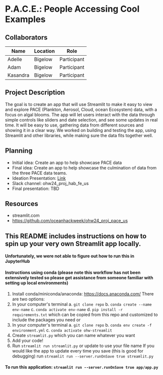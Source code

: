 # P.A.C.E.: People Accessing Cool Examples

## Collaborators
| Name                | Location   | Role                |
|---------------------|------------|---------------------|
| Adelle              | Bigelow    | Participant         |
| Adam                | Bigelow    | Participant         |
| Kasandra            | Bigelow    | Participant         |

## Project Description
The goal is to create an app that will use Streamlit to make it easy to view and explore PACE (Plankton, Aerosol, Cloud, ocean Ecosystem) data, with a focus on algal blooms. The app will let users interact with the data through simple controls like sliders and date selection, and see some updates in real time. It will be easy to use, gathering data from different sources and showing it in a clear way. We worked on building and testing the app, using Streamlit and other libraries, while making sure the data fits together well.

## Planning
* Initial idea: Create an app to help showcase PACE data
* Final idea: Create an app to help showcase the culmination of data from the three PACE data teams.
* Ideation Presentation: [Link](https://docs.google.com/presentation/d/1SR6d_zO2U5_nc25R4WQ_o4BMq0qJhAeIvwECZf4PzvU/edit#slide=id.p)
* Slack channel: ohw24_proj_hab_fe_us
* Final presentation: TBD

## Resources
* streamlit.com
* https://github.com/oceanhackweek/ohw24_proj_pace_us

## This README includes instructions on how to spin up your very own Streamlit app locally. 
#### Unfortunately, we were not able to figure out how to run this in JupyterHub

#### Instructions using conda (please note this workflow has not been extensively tested so please get assistance from someone familiar with setting up local environments)
1. Install conda/miniconda/anaconda: https://docs.anaconda.com/
There are two options:
2. In your computer's terminal
   a. `git clone repo`
   b. `conda create --name env-name`
   c. `conda activate env-name`
   d. `pip install -r requirements.txt` which can be copied from this repo and customized to include the packages you need
or 
2. In your computer's terminal
   a. `git clone repo`
   b. `conda env create -f environment.yml`
   c. `conda activate ohw-streamlit`
3. Create `streamlit.py` which you can name whatever you want
4. Add your code!
5. Run `streamlit run streamlit.py` or update to use your file name
   If you would like the app to update every time you save (this is good for debugging) run `streamlit run --server.runOnSave true streamlit.py`

#### To run this application: `streamlit run --server.runOnSave true app/app.py`
